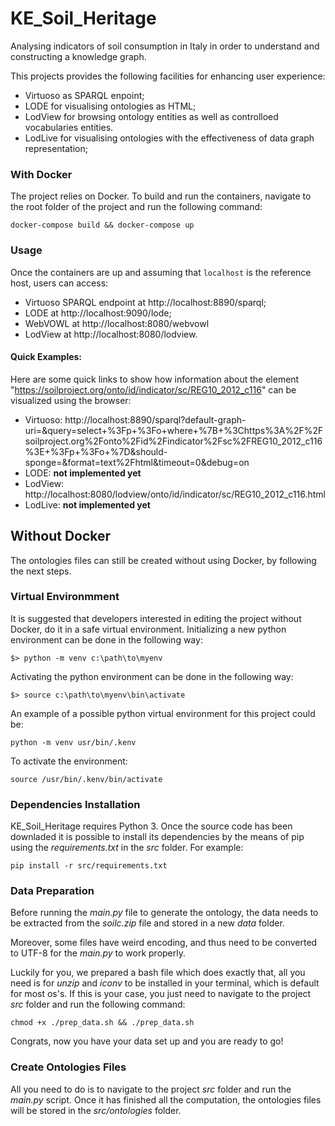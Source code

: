 # KE_Soil_Heritage
Analysing indicators of soil consumption in Italy in order to understand and constructing a knowledge graph.
 
This projects provides the following facilities for enhancing user experience: 
 - Virtuoso as SPARQL enpoint;
 - LODE for visualising ontologies as HTML;
 - LodView for browsing ontology entities as well as controlloed vocabularies entities.
 - LodLive for visualising ontologies with the effectiveness of data graph representation;

### With Docker
The project relies on Docker. To build and run the containers, navigate to the
root folder of the project and run the following command:
```
docker-compose build && docker-compose up
```

### Usage
Once the containers are up and assuming that `localhost` is the reference host, users can access:
 - Virtuoso SPARQL endpoint at http://localhost:8890/sparql;
 - LODE at http://localhost:9090/lode;
 - WebVOWL at http://localhost:8080/webvowl
 - LodView at http://localhost:8080/lodview.

#### Quick Examples:
Here are some quick links to show how information about the element
"https://soilproject.org/onto/id/indicator/sc/REG10_2012_c116" can be visualized using the browser:

 - Virtuoso: http://localhost:8890/sparql?default-graph-uri=&query=select+%3Fp+%3Fo+where+%7B+%3Chttps%3A%2F%2Fsoilproject.org%2Fonto%2Fid%2Findicator%2Fsc%2FREG10_2012_c116%3E+%3Fp+%3Fo+%7D&should-sponge=&format=text%2Fhtml&timeout=0&debug=on
 - LODE: **not implemented yet**
 - LodView: http://localhost:8080/lodview/onto/id/indicator/sc/REG10_2012_c116.html
 - LodLive: **not implemented yet**

## Without Docker 
The ontologies files can still be created without using Docker, by following
the next steps.

### Virtual Environmment
It is suggested that developers interested in editing the project without Docker, 
do it in a safe virtual environment. Initializing a new python environment can 
be done in the following way:
```
$> python -m venv c:\path\to\myenv
```
Activating the python environment can be done in the following way:
```
$> source c:\path\to\myenv\bin\activate
```
An example of a possible python virtual environment for this project could be:
```
python -m venv usr/bin/.kenv 
```
To activate the environment:
```
source /usr/bin/.kenv/bin/activate
```

### Dependencies Installation
KE_Soil_Heritage requires Python 3.
Once the source code has been downladed it is possible to install its dependencies
by the means of pip using the *requirements.txt* in the *src* folder. For example:
```
pip install -r src/requirements.txt 
```

### Data Preparation
Before running the *main.py* file to generate the ontology, the data needs to
be extracted from the *soilc.zip* file and stored in a new *data* folder.

Moreover, some files have weird encoding, and thus need to be converted to UTF-8
for the *main.py* to work properly.

Luckily for you, we prepared a bash file which does exactly that, all you need is
for *unzip* and *iconv* to be installed in your terminal, which is default for most os's.
If this is your case, you just need to navigate to the project *src* folder and run
the following command:
```
chmod +x ./prep_data.sh && ./prep_data.sh
```   
Congrats, now you have your data set up and you are ready to go!

### Create Ontologies Files
All you need to do is to navigate to the project *src* folder and run
the *main.py* script. Once it has finished all the computation, the ontologies
files will be stored in the *src/ontologies* folder.
